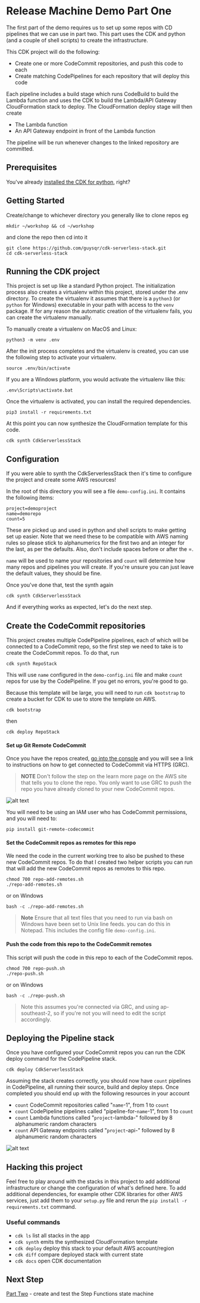 # Release Machine Demo Part One

The first part of the demo requires us to set up some repos with CD pipelines that we can use in part two. This part uses the CDK and python (and a couple of shell scripts) to create the infrastructure.

This CDK project will do the following:

- Create one or more CodeCommit repositories, and push this code to each
- Create matching CodePipelines for each repository that will deploy this code

Each pipeline includes a build stage which runs CodeBuild to build the Lambda function and uses the CDK to build the Lambda/API Gateway CloudFormation stack to deploy. The CloudFormation deploy stage will then create

- The Lambda function
- An API Gateway endpoint in front of the Lambda function

The pipeline will be run whenever changes to the linked repository are committed.

## Prerequisites

You've already [installed the CDK for python](https://docs.aws.amazon.com/cdk/latest/guide/getting_started.html), right?

## Getting Started

Create/change to whichever directory you generally like to clone repos eg

```
mkdir ~/workshop && cd ~/workshop
```

and clone the repo then cd into it

```
git clone https://github.com/guysqr/cdk-serverless-stack.git
cd cdk-serverless-stack
```

## Running the CDK project

This project is set up like a standard Python project. The initialization process also creates a virtualenv within this project, stored under the .env directory. To create the virtualenv it assumes that there is a `python3` (or `python` for Windows) executable in your path with access to the `venv` package. If for any reason the automatic creation of the virtualenv fails, you can create the virtualenv manually.

To manually create a virtualenv on MacOS and Linux:

```
python3 -m venv .env
```

After the init process completes and the virtualenv is created, you can use the following
step to activate your virtualenv.

```
source .env/bin/activate
```

If you are a Windows platform, you would activate the virtualenv like this:

```
.env\Scripts\activate.bat
```

Once the virtualenv is activated, you can install the required dependencies.

```
pip3 install -r requirements.txt
```

At this point you can now synthesize the CloudFormation template for this code.

```
cdk synth CdkServerlessStack
```

## Configuration

If you were able to synth the CdkServerlessStack then it's time to configure the project and create some AWS resources!

In the root of this directory you will see a file `demo-config.ini`. It contains the following items:

```
project=demoproject
name=demorepo
count=5
```

These are picked up and used in python and shell scripts to make getting set up easier. Note that we need these to be compatible with AWS naming rules so please stick to alphanumerics for the first two and an integer for the last, as per the defaults. Also, don't include spaces before or after the =.

`name` will be used to name your repositories and `count` will determine how many repos and pipelines you will create. If you're unsure you can just leave the default values, they should be fine.

Once you've done that, test the synth again

```
cdk synth CdkServerlessStack
```

And if everything works as expected, let's do the next step.

## Create the CodeCommit repositories

This project creates multiple CodePipeline pipelines, each of which will be connected to a CodeCommit repo, so the first step we need to take is to create the CodeCommit repos. To do that, run

```
cdk synth RepoStack
```

This will use `name` configured in the `demo-config.ini` file and make `count` repos for use by the CodePipeline. If you get no errors, you're good to go.

Because this template will be large, you will need to run `cdk bootstrap` to create a bucket for CDK to use to store the template on AWS.

```
cdk bootstrap
```

then

```
cdk deploy RepoStack
```

#### Set up Git Remote CodeCommit

Once you have the repos created, [go into the console](https://ap-southeast-2.console.aws.amazon.com/codesuite/codecommit/repositories?region=ap-southeast-2) and you will see a link to instructions on how to get connected to CodeCommit via HTTPS (GRC).

> **NOTE** Don't follow the step on the learn more page on the AWS site that tells you to clone the repo. You only want to use GRC to push the repo you have already cloned to your new CodeCommit repos.

![alt text](https://github.com/guysqr/cdk-serverless-stack/raw/master/doc/repo-list.png 'Repo List View')

You will need to be using an IAM user who has CodeCommit permissions, and you will need to:

```
pip install git-remote-codecommit
```

#### Set the CodeCommit repos as remotes for this repo

We need the code in the current working tree to also be pushed to these new CodeCommit repos. To do that I created two helper scripts you can run that will add the new CodeCommit repos as remotes to this repo.

```
chmod 700 repo-add-remotes.sh
./repo-add-remotes.sh
```

or on Windows

```
bash -c ./repo-add-remotes.sh
```

> **Note**
> Ensure that all text files that you need to run via bash on Windows have been set to Unix line feeds. you can do this in Notepad. This includes the config file `demo-config.ini`.

#### Push the code from this repo to the CodeCommit remotes

This script will push the code in this repo to each of the CodeCommit repos.

```
chmod 700 repo-push.sh
./repo-push.sh
```

or on Windows

```
bash -c ./repo-push.sh
```

> Note this assumes you're connected via GRC, and using ap-southeast-2, so if you're not you will need to edit the script accordingly.

## Deploying the Pipeline stack

Once you have configured your CodeCommit repos you can run the CDK deploy command for the CodePipeline stack.

```
cdk deploy CdkServerlessStack
```

Assuming the stack creates correctly, you should now have `count` pipelines in CodePipeline, all running their source, build and deploy steps. Once completed you should end up with the following resources in your account

- `count` CodeCommit repositories called "`name`-1", from 1 to `count`
- `count` CodePipeline pipelines called "pipeline-for-`name`-1", from 1 to `count`
- `count` Lambda functions called "`project`-lambda-" followed by 8 alphanumeric random characters
- `count` API Gateway endpoints called "`project`-api-" followed by 8 alphanumeric random characters

![alt text](https://github.com/guysqr/cdk-serverless-stack/raw/master/doc/pipeline-view.png 'Pipeline View')

## Hacking this project

Feel free to play around with the stacks in this project to add additional infrastructure or change the configuration of what's defined here. To add additional dependencies, for example other CDK libraries for other AWS services, just add them to your `setup.py` file and rerun the `pip install -r requirements.txt` command.

### Useful commands

- `cdk ls` list all stacks in the app
- `cdk synth` emits the synthesized CloudFormation template
- `cdk deploy` deploy this stack to your default AWS account/region
- `cdk diff` compare deployed stack with current state
- `cdk docs` open CDK documentation

## Next Step

[Part Two](part-two.md) - create and test the Step Functions state machine

